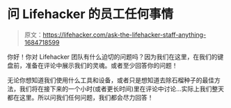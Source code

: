 # 问 Lifehacker 的员工任何事情

> 原文：<https://lifehacker.com/ask-the-lifehacker-staff-anything-1684718599>

你好！你对 Lifehacker 团队有什么迫切的问题吗？因为我们在这里，在我们的键盘前，准备在评论中展示我们的灵魂。或者至少回答你的问题！



无论你想知道我们使用什么工具和设备，或者只是想知道去除石榴种子的最佳方法，我们将在接下来的一个小时(或者更长时间)里在评论中讨论...实际上我们整天都在这里。所以问我们任何问题，我们都会尽力回答！